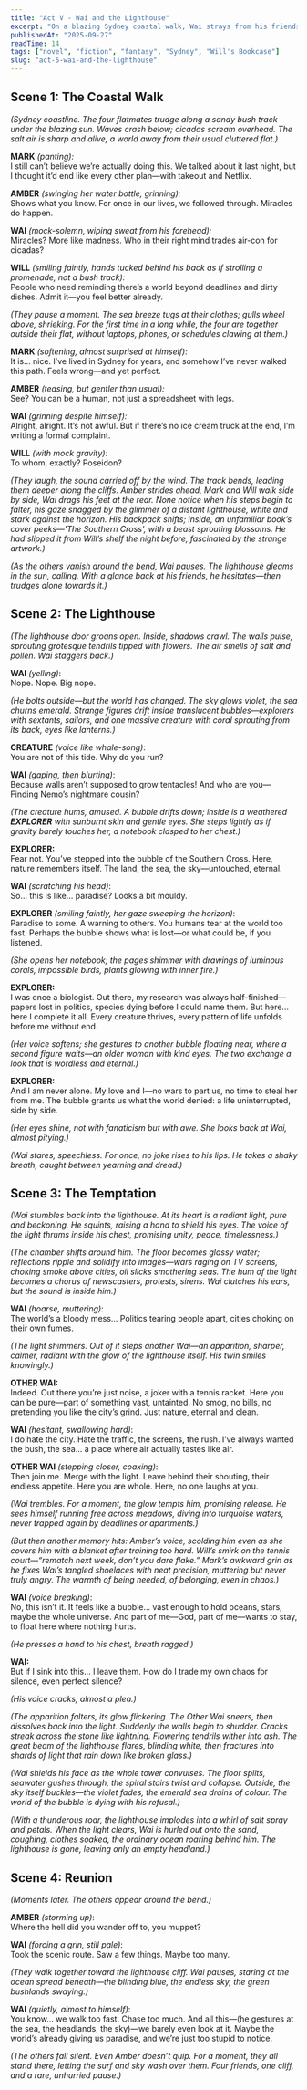 ```yaml
---
title: "Act V - Wai and the Lighthouse"
excerpt: "On a blazing Sydney coastal walk, Wai strays from his friends and stumbles into the strange world of 'The Southern Cross'. There he confronts visions of nature’s endurance, temptation, and his own place in the group."
publishedAt: "2025-09-27"
readTime: 14
tags: ["novel", "fiction", "fantasy", "Sydney", "Will's Bookcase"]
slug: "act-5-wai-and-the-lighthouse"
---
```


## Scene 1: The Coastal Walk  

*(Sydney coastline. The four flatmates trudge along a sandy bush track under the blazing sun. Waves crash below; cicadas scream overhead. The salt air is sharp and alive, a world away from their usual cluttered flat.)*  

**MARK** *(panting):*  
I still can’t believe we’re actually doing this. We talked about it last night, but I thought it’d end like every other plan—with takeout and Netflix.  

**AMBER** *(swinging her water bottle, grinning):*  
Shows what you know. For once in our lives, we followed through. Miracles do happen.  

**WAI** *(mock-solemn, wiping sweat from his forehead):*  
Miracles? More like madness. Who in their right mind trades air-con for cicadas?  

**WILL** *(smiling faintly, hands tucked behind his back as if strolling a promenade, not a bush track):*  
People who need reminding there’s a world beyond deadlines and dirty dishes. Admit it—you feel better already.  

*(They pause a moment. The sea breeze tugs at their clothes; gulls wheel above, shrieking. For the first time in a long while, the four are together outside their flat, without laptops, phones, or schedules clawing at them.)*  

**MARK** *(softening, almost surprised at himself):*  
It is… nice. I’ve lived in Sydney for years, and somehow I’ve never walked this path. Feels wrong—and yet perfect.  

**AMBER** *(teasing, but gentler than usual):*  
See? You can be a human, not just a spreadsheet with legs.  

**WAI** *(grinning despite himself):*  
Alright, alright. It’s not awful. But if there’s no ice cream truck at the end, I’m writing a formal complaint.  

**WILL** *(with mock gravity):*  
To whom, exactly? Poseidon?  

*(They laugh, the sound carried off by the wind. The track bends, leading them deeper along the cliffs. Amber strides ahead, Mark and Will walk side by side, Wai drags his feet at the rear. None notice when his steps begin to falter, his gaze snagged by the glimmer of a distant lighthouse, white and stark against the horizon. His backpack shifts; inside, an unfamiliar book’s cover peeks—'The Southern Cross', with a beast sprouting blossoms. He had slipped it from Will’s shelf the night before, fascinated by the strange artwork.)*  

*(As the others vanish around the bend, Wai pauses. The lighthouse gleams in the sun, calling. With a glance back at his friends, he hesitates—then trudges alone towards it.)*  

## Scene 2: The Lighthouse  

*(The lighthouse door groans open. Inside, shadows crawl. The walls pulse, sprouting grotesque tendrils tipped with flowers. The air smells of salt and pollen. Wai staggers back.)*  

**WAI** *(yelling)*:  
Nope. Nope. Big nope.  

*(He bolts outside—but the world has changed. The sky glows violet, the sea churns emerald. Strange figures drift inside translucent bubbles—explorers with sextants, sailors, and one massive creature with coral sprouting from its back, eyes like lanterns.)*  

**CREATURE** *(voice like whale-song)*:  
You are not of this tide. Why do you run?  

**WAI** *(gaping, then blurting)*:  
Because walls aren’t supposed to grow tentacles! And who are you—Finding Nemo’s nightmare cousin?  

*(The creature hums, amused. A bubble drifts down; inside is a weathered **EXPLORER** with sunburnt skin and gentle eyes. She steps lightly as if gravity barely touches her, a notebook clasped to her chest.)*  

**EXPLORER:**  
Fear not. You’ve stepped into the bubble of the Southern Cross. Here, nature remembers itself. The land, the sea, the sky—untouched, eternal.  

**WAI** *(scratching his head)*:  
So… this is like… paradise? Looks a bit mouldy.  

**EXPLORER** *(smiling faintly, her gaze sweeping the horizon)*:  
Paradise to some. A warning to others. You humans tear at the world too fast. Perhaps the bubble shows what is lost—or what could be, if you listened.  

*(She opens her notebook; the pages shimmer with drawings of luminous corals, impossible birds, plants glowing with inner fire.)*  

**EXPLORER:**  
I was once a biologist. Out there, my research was always half-finished—papers lost in politics, species dying before I could name them. But here… here I complete it all. Every creature thrives, every pattern of life unfolds before me without end.  

*(Her voice softens; she gestures to another bubble floating near, where a second figure waits—an older woman with kind eyes. The two exchange a look that is wordless and eternal.)*  

**EXPLORER:**  
And I am never alone. My love and I—no wars to part us, no time to steal her from me. The bubble grants us what the world denied: a life uninterrupted, side by side.  

*(Her eyes shine, not with fanaticism but with awe. She looks back at Wai, almost pitying.)*  

*(Wai stares, speechless. For once, no joke rises to his lips. He takes a shaky breath, caught between yearning and dread.)*  

## Scene 3: The Temptation  

*(Wai stumbles back into the lighthouse. At its heart is a radiant light, pure and beckoning. He squints, raising a hand to shield his eyes. The voice of the light thrums inside his chest, promising unity, peace, timelessness.)*  

*(The chamber shifts around him. The floor becomes glassy water; reflections ripple and solidify into images—wars raging on TV screens, choking smoke above cities, oil slicks smothering seas. The hum of the light becomes a chorus of newscasters, protests, sirens. Wai clutches his ears, but the sound is inside him.)*  

**WAI** *(hoarse, muttering)*:  
The world’s a bloody mess… Politics tearing people apart, cities choking on their own fumes.

*(The light shimmers. Out of it steps another Wai—an apparition, sharper, calmer, radiant with the glow of the lighthouse itself. His twin smiles knowingly.)*  

**OTHER WAI:**  
Indeed. Out there you’re just noise, a joker with a tennis racket. Here you can be pure—part of something vast, untainted. No smog, no bills, no pretending you like the city’s grind. Just nature, eternal and clean.  

**WAI** *(hesitant, swallowing hard)*:  
I do hate the city. Hate the traffic, the screens, the rush. I’ve always wanted the bush, the sea… a place where air actually tastes like air.  

**OTHER WAI** *(stepping closer, coaxing)*:  
Then join me. Merge with the light. Leave behind their shouting, their endless appetite. Here you are whole. Here, no one laughs at you.  

*(Wai trembles. For a moment, the glow tempts him, promising release. He sees himself running free across meadows, diving into turquoise waters, never trapped again by deadlines or apartments.)*  

*(But then another memory hits: Amber’s voice, scolding him even as she covers him with a blanket after training too hard. Will’s smirk on the tennis court—“rematch next week, don’t you dare flake.” Mark’s awkward grin as he fixes Wai’s tangled shoelaces with neat precision, muttering but never truly angry. The warmth of being needed, of belonging, even in chaos.)*  

**WAI** *(voice breaking)*:  
No, this isn’t it. It feels like a bubble… vast enough to hold oceans, stars, maybe the whole universe. And part of me—God, part of me—wants to stay, to float here where nothing hurts.  

*(He presses a hand to his chest, breath ragged.)*  

**WAI:**  
But if I sink into this… I leave them. How do I trade my own chaos for silence, even perfect silence?  

*(His voice cracks, almost a plea.)*  

*(The apparition falters, its glow flickering. The Other Wai sneers, then dissolves back into the light. Suddenly the walls begin to shudder. Cracks streak across the stone like lightning. Flowering tendrils wither into ash. The great beam of the lighthouse flares, blinding white, then fractures into shards of light that rain down like broken glass.)*  

*(Wai shields his face as the whole tower convulses. The floor splits, seawater gushes through, the spiral stairs twist and collapse. Outside, the sky itself buckles—the violet fades, the emerald sea drains of colour. The world of the bubble is dying with his refusal.)*  

*(With a thunderous roar, the lighthouse implodes into a whirl of salt spray and petals. When the light clears, Wai is hurled out onto the sand, coughing, clothes soaked, the ordinary ocean roaring behind him. The lighthouse is gone, leaving only an empty headland.)*  


## Scene 4: Reunion  

*(Moments later. The others appear around the bend.)*  

**AMBER** *(storming up)*:  
Where the hell did you wander off to, you muppet?

**WAI** *(forcing a grin, still pale)*:  
Took the scenic route. Saw a few things. Maybe too many.  

*(They walk together toward the lighthouse cliff. Wai pauses, staring at the ocean spread beneath—the blinding blue, the endless sky, the green bushlands swaying.)*  

**WAI** *(quietly, almost to himself)*:  
You know… we walk too fast. Chase too much. And all this—(he gestures at the sea, the headlands, the sky)—we barely even look at it. Maybe the world’s already giving us paradise, and we’re just too stupid to notice.  

*(The others fall silent. Even Amber doesn’t quip. For a moment, they all stand there, letting the surf and sky wash over them. Four friends, one cliff, and a rare, unhurried pause.)*  

